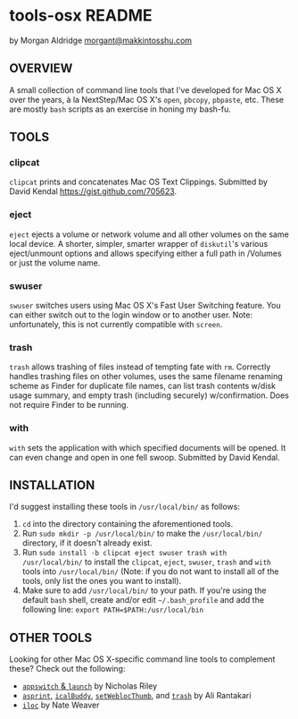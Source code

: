 tools-osx README
================

by Morgan Aldridge <morgant@makkintosshu.com>

OVERVIEW
--------

A small collection of command line tools that I've developed for Mac OS X over the years, à la NextStep/Mac OS X's `open`, `pbcopy`, `pbpaste`, etc. These are mostly `bash` scripts as an exercise in honing my bash-fu.

TOOLS
-----

### clipcat

`clipcat` prints and concatenates Mac OS Text Clippings. Submitted by David Kendal <https://gist.github.com/705623>.

### eject

`eject` ejects a volume or network volume and all other volumes on the same local device. A shorter, simpler, smarter wrapper of `diskutil`'s various eject/unmount options and allows specifying either a full path in /Volumes or just the volume name.

### swuser

`swuser` switches users using Mac OS X's Fast User Switching feature. You can either switch out to the login window or to another user. Note: unfortunately, this is not currently compatible with `screen`.

### trash

`trash` allows trashing of files instead of tempting fate with `rm`. Correctly handles trashing files on other volumes, uses the same filename renaming scheme as Finder for duplicate file names, can list trash contents w/disk usage summary, and empty trash (including securely) w/confirmation. Does not require Finder to be running.

### with

`with` sets the application with which specified documents will be opened. It can even change and open in one fell swoop. Submitted by David Kendal.

INSTALLATION
------------

I'd suggest installing these tools in `/usr/local/bin/` as follows:

1. `cd` into the directory containing the aforementioned tools.
2. Run `sudo mkdir -p /usr/local/bin/` to make the `/usr/local/bin/` directory, if it doesn't already exist.
3. Run `sudo install -b clipcat eject swuser trash with /usr/local/bin/` to install the `clipcat`, `eject`, `swuser`, `trash` and `with` tools into `/usr/local/bin/` (Note: if you do not want to install all of the tools, only list the ones you want to install).
4. Make sure to add `/usr/local/bin/` to your path. If you're using the default `bash` shell, create and/or edit `~/.bash_profile` and add the following line: `export PATH=$PATH:/usr/local/bin`

OTHER TOOLS
-----------

Looking for other Mac OS X-specific command line tools to complement these? Check out the following:

* [`appswitch` & `launch`](http://sabi.net/nriley/software/) by Nicholas Riley
* [`asprint`](http://hasseg.org/asprint/), [`icalBuddy`](http://hasseg.org/icalBuddy/), [`setWeblocThumb`](http://hasseg.org/setWeblocThumb/), and [`trash`](http://hasseg.org/trash/) by Ali Rantakari
* [`iloc`](http://derailer.org/iloc/) by Nate Weaver
